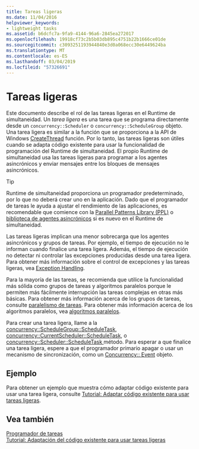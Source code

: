 ```yaml
---
title: Tareas ligeras
ms.date: 11/04/2016
helpviewer_keywords:
- lightweight tasks
ms.assetid: b6dcfc7a-9fa9-4144-96a6-2845ea272017
ms.openlocfilehash: 19918cf73c2b5b03db895c4751b22b1666ce01de
ms.sourcegitcommit: c3093251193944840e3d0a068ecc30e6449624ba
ms.translationtype: MT
ms.contentlocale: es-ES
ms.lasthandoff: 03/04/2019
ms.locfileid: "57326691"
---
```

# <a name="lightweight-tasks"></a>Tareas ligeras

Este documento describe el rol de las tareas ligeras en el Runtime de simultaneidad. Un *tarea ligera* es una tarea que se programa directamente desde un `concurrency::Scheduler` o `concurrency::ScheduleGroup` objeto. Una tarea ligera es similar a la función que se proporciona a la API de Windows [CreateThread](/windows/desktop/api/processthreadsapi/nf-processthreadsapi-createthread) función. Por lo tanto, las tareas ligeras son útiles cuando se adapta código existente para usar la funcionalidad de programación del Runtime de simultaneidad. El propio Runtime de simultaneidad usa las tareas ligeras para programar a los agentes asincrónicos y enviar mensajes entre los bloques de mensajes asincrónicos.

> [!TIP]
>  Runtime de simultaneidad proporciona un programador predeterminado, por lo que no deberá crear uno en la aplicación. Dado que el programador de tareas le ayuda a ajustar el rendimiento de las aplicaciones, es recomendable que comience con la [Parallel Patterns Library (PPL)](../../parallel/concrt/parallel-patterns-library-ppl.md) o [biblioteca de agentes asincrónicos](../../parallel/concrt/asynchronous-agents-library.md) si es nuevo en el Runtime de simultaneidad.

Las tareas ligeras implican una menor sobrecarga que los agentes asincrónicos y grupos de tareas. Por ejemplo, el tiempo de ejecución no le informan cuando finalice una tarea ligera. Además, el tiempo de ejecución no detectar ni controlar las excepciones producidas desde una tarea ligera. Para obtener más información sobre el control de excepciones y las tareas ligeras, vea [Exception Handling](../../parallel/concrt/exception-handling-in-the-concurrency-runtime.md).

Para la mayoría de las tareas, se recomienda que utilice la funcionalidad más sólida como grupos de tareas y algoritmos paralelos porque le permiten más fácilmente interrupción las tareas complejas en otras más básicas. Para obtener más información acerca de los grupos de tareas, consulte [paralelismo de tareas](../../parallel/concrt/task-parallelism-concurrency-runtime.md). Para obtener más información acerca de los algoritmos paralelos, vea [algoritmos paralelos](../../parallel/concrt/parallel-algorithms.md).

Para crear una tarea ligera, llame a la [concurrency::ScheduleGroup::ScheduleTask](reference/schedulegroup-class.md#scheduletask), [concurrency::CurrentScheduler::ScheduleTask](reference/currentscheduler-class.md#scheduletask), o [concurrency::Scheduler::ScheduleTask ](reference/scheduler-class.md#scheduletask) método. Para esperar a que finalice una tarea ligera, espere a que el programador primario apagar o usar un mecanismo de sincronización, como un [Concurrency:: Event](../../parallel/concrt/reference/event-class.md) objeto.

## <a name="example"></a>Ejemplo

Para obtener un ejemplo que muestra cómo adaptar código existente para usar una tarea ligera, consulte [Tutorial: Adaptar código existente para usar tareas ligeras](../../parallel/concrt/walkthrough-adapting-existing-code-to-use-lightweight-tasks.md).

## <a name="see-also"></a>Vea también

[Programador de tareas](../../parallel/concrt/task-scheduler-concurrency-runtime.md)<br/>
[Tutorial: Adaptación del código existente para usar tareas ligeras](../../parallel/concrt/walkthrough-adapting-existing-code-to-use-lightweight-tasks.md)
